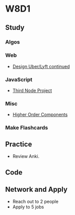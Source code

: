 # W8D1

## Study

### Algos

### Web

* [Design Uber/Lyft continued](https://www.youtube.com/watch?v=J3DY3Te3A_A)

### JavaScript

* [Third Node Project](https://github.com/Pklong/blog-party-usa)

### Misc

* [Higher Order Components](https://reacttraining.com/patterns/)

### Make Flashcards

## Practice

* Review Anki.

## Code

## Network and Apply

* Reach out to 2 people
* Apply to 5 jobs
